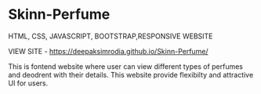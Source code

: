# Skinn-Perfume
HTML, CSS, JAVASCRIPT, BOOTSTRAP,RESPONSIVE WEBSITE

VIEW SITE - https://deepaksimrodia.github.io/Skinn-Perfume/

This is fontend website where user can view different types of
perfumes and deodrent with their details. This website provide
flexibilty and attractive UI for users.
        
